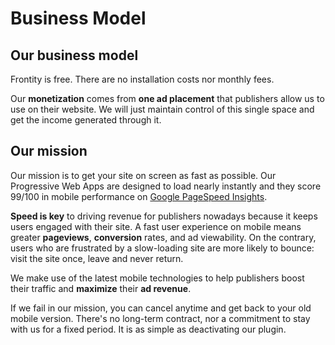 # Business Model

## Our business model

Frontity is free. There are no installation costs nor monthly fees.

Our **monetization** comes from **one ad placement** that publishers allow us to use on their website. We will just maintain control of this single space and get the income generated through it.

## Our mission

Our mission is to get your site on screen as fast as possible. Our Progressive Web Apps are designed to load nearly instantly and they score 99/100 in mobile performance on [Google PageSpeed Insights](https://developers.google.com/speed/).

**Speed is key** to driving revenue for publishers nowadays because it keeps users engaged with their site. A fast user experience on mobile means greater **pageviews**, **conversion** rates, and ad viewability. On the contrary, users who are frustrated by a slow-loading site are more likely to bounce: visit the site once, leave and never return.

We make use of the latest mobile technologies to help publishers boost their traffic and **maximize** their **ad revenue**.

If we fail in our mission, you can cancel anytime and get back to your old mobile version. There's no long-term contract, nor a commitment to stay with us for a fixed period. It is as simple as deactivating our plugin.

